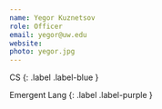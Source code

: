 ```yaml
---
name: Yegor Kuznetsov
role: Officer
email: yegor@uw.edu
website:
photo: yegor.jpg
---
```


CS
{: .label .label-blue }

Emergent Lang
{: .label .label-purple }
